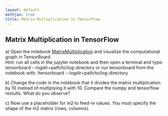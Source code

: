```yaml
---
layout: default
mathjax: true
title: Matrix Multiplication in TensorFlow
---
```

## Matrix Multiplication in TensorFlow

a) Open the notebook [MatrixMultiplication](https://github.com/tensorchiefs/dl_course_2018/blob/master/notebooks/01_MatrixMultiplication.ipynb) and visualize the computational graph in TensorBoard  
Hint: run all cells in the jupyter notebook and then open a terminal and type: tensorboard --logdir=path/to/log-directory or run tensorboard from the notebook with: !tensorboard --logdir=path/to/log-directory

b) Change the code in the notebook that it divides the matrix multiplication by 10 instead of multiplying it with 10. Compare the numpy and tensorflow restults. What do you observe?

c) Now use a placeholder for m2 to feed-in values. You must specify the shape of the m2 matrix (rows, columns).
